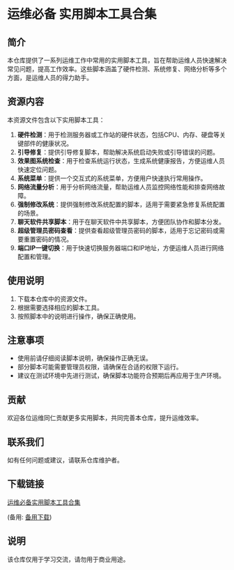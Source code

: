 # 运维必备 实用脚本工具合集

## 简介
本仓库提供了一系列运维工作中常用的实用脚本工具，旨在帮助运维人员快速解决常见问题，提高工作效率。这些脚本涵盖了硬件检测、系统修复、网络分析等多个方面，是运维人员的得力助手。

## 资源内容
本资源文件包含以下实用脚本工具：

1. **硬件检测**：用于检测服务器或工作站的硬件状态，包括CPU、内存、硬盘等关键部件的健康状况。
2. **引导修复**：提供引导修复脚本，帮助解决系统启动失败或引导错误的问题。
3. **效果图系统检查**：用于检查系统运行状态，生成系统健康报告，方便运维人员快速定位问题。
4. **系统菜单**：提供一个交互式的系统菜单，方便用户快速执行常用操作。
5. **网络流量分析**：用于分析网络流量，帮助运维人员监控网络性能和排查网络故障。
6. **强制修改系统**：提供强制修改系统配置的脚本，适用于需要紧急修复系统配置的场景。
7. **聊天软件共享脚本**：用于在聊天软件中共享脚本，方便团队协作和脚本分发。
8. **超级管理员密码查看**：提供查看超级管理员密码的脚本，适用于忘记密码或需要重置密码的情况。
9. **端口IP一键切换**：用于快速切换服务器端口和IP地址，方便运维人员进行网络配置和管理。

## 使用说明
1. 下载本仓库中的资源文件。
2. 根据需要选择相应的脚本工具。
3. 按照脚本中的说明进行操作，确保正确使用。

## 注意事项
- 使用前请仔细阅读脚本说明，确保操作正确无误。
- 部分脚本可能需要管理员权限，请确保在合适的权限下运行。
- 建议在测试环境中先进行测试，确保脚本功能符合预期后再应用于生产环境。

## 贡献
欢迎各位运维同仁贡献更多实用脚本，共同完善本仓库，提升运维效率。

## 联系我们
如有任何问题或建议，请联系仓库维护者。

## 下载链接
[运维必备实用脚本工具合集]() 

(备用: [备用下载](https://pan.baidu.com/s/1zFZkqgueBP0_yURspadWXw?pwd=1234))

## 说明

该仓库仅用于学习交流，请勿用于商业用途。
